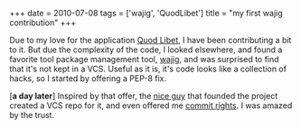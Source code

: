 +++
date = 2010-07-08
tags = ['wajig', 'QuodLibet']
title = "my first wajig contribution"
+++

Due to my love for the application [Quod Libet], I have been
contributing a bit to it. But due the complexity of the code, I looked
elsewhere, and found a favorite tool package management tool, [wajig],
and was surprised to find that it\'s not kept in a VCS. Useful as it is,
it\'s code looks like a collection of hacks, so I started by offering a
PEP-8 fix.

\[**a day later**\] Inspired by that offer, the [nice guy] that founded
the project created a VCS repo for it, and even offered me [commit
rights]. I was amazed by the trust.

  [Quod Libet]: http://code.google.com/p/quodlibet/
  [wajig]: http://code.google.com/p/wajig/
  [nice guy]: http://code.google.com/u/113620423708378221129/
  [commit rights]: http://code.google.com/p/wajig/people/list

